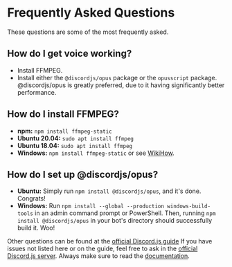 # Frequently Asked Questions

These questions are some of the most frequently asked.

## How do I get voice working?

- Install FFMPEG.
- Install either the `@discordjs/opus` package or the `opusscript` package.
  @discordjs/opus is greatly preferred, due to it having significantly better performance.

## How do I install FFMPEG?

- **npm:** `npm install ffmpeg-static`
- **Ubuntu 20.04:** `sudo apt install ffmpeg`
- **Ubuntu 18.04:** `sudo apt install ffmpeg`
- **Windows:** `npm install ffmpeg-static` or see [WikiHow](https://www.wikihow.com/Install-FFmpeg-on-Windows).

## How do I set up @discordjs/opus?

- **Ubuntu:** Simply run `npm install @discordjs/opus`, and it's done. Congrats!
- **Windows:** Run `npm install --global --production windows-build-tools` in an admin command prompt or PowerShell.
  Then, running `npm install @discordjs/opus` in your bot's directory should successfully build it. Woo!

Other questions can be found at the [official Discord.js guide](https://discordjs.guide/popular-topics/faq.html)
If you have issues not listed here or on the guide, feel free to ask in the [official Discord.js server](https://discord.gg/djs).
Always make sure to read the [documentation](https://discord.js.org/#/docs/main/stable/general/welcome).
